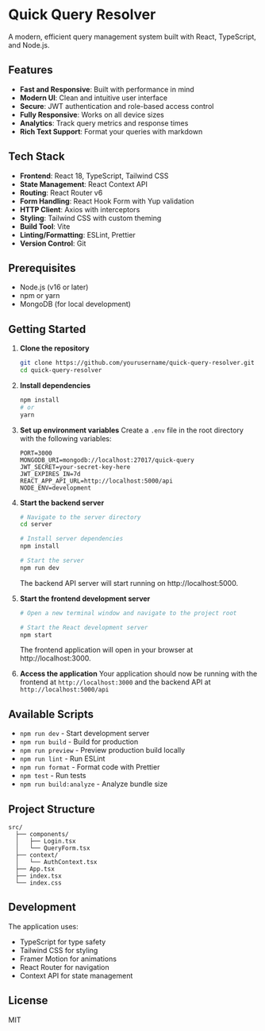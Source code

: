 # Quick Query Resolver

A modern, efficient query management system built with React, TypeScript, and Node.js.

## Features

- **Fast and Responsive**: Built with performance in mind
- **Modern UI**: Clean and intuitive user interface
- **Secure**: JWT authentication and role-based access control
- **Fully Responsive**: Works on all device sizes
- **Analytics**: Track query metrics and response times
- **Rich Text Support**: Format your queries with markdown

## Tech Stack

- **Frontend**: React 18, TypeScript, Tailwind CSS
- **State Management**: React Context API
- **Routing**: React Router v6
- **Form Handling**: React Hook Form with Yup validation
- **HTTP Client**: Axios with interceptors
- **Styling**: Tailwind CSS with custom theming
- **Build Tool**: Vite
- **Linting/Formatting**: ESLint, Prettier
- **Version Control**: Git

## Prerequisites

- Node.js (v16 or later)
- npm or yarn
- MongoDB (for local development)

## Getting Started

1. **Clone the repository**
   ```bash
   git clone https://github.com/yourusername/quick-query-resolver.git
   cd quick-query-resolver
   ```

2. **Install dependencies**
   ```bash
   npm install
   # or
   yarn
   ```

3. **Set up environment variables**
   Create a `.env` file in the root directory with the following variables:
   ```env
   PORT=3000
   MONGODB_URI=mongodb://localhost:27017/quick-query
   JWT_SECRET=your-secret-key-here
   JWT_EXPIRES_IN=7d
   REACT_APP_API_URL=http://localhost:5000/api
   NODE_ENV=development
   ```

4. **Start the backend server**
   ```bash
   # Navigate to the server directory
   cd server
   
   # Install server dependencies
   npm install
   
   # Start the server
   npm run dev
   ```
   
   The backend API server will start running on http://localhost:5000.

5. **Start the frontend development server**
   ```bash
   # Open a new terminal window and navigate to the project root
   
   # Start the React development server
   npm start
   ```
   
   The frontend application will open in your browser at http://localhost:3000.

6. **Access the application**
   Your application should now be running with the frontend at `http://localhost:3000` and the backend API at `http://localhost:5000/api`

## Available Scripts

- `npm run dev` - Start development server
- `npm run build` - Build for production
- `npm run preview` - Preview production build locally
- `npm run lint` - Run ESLint
- `npm run format` - Format code with Prettier
- `npm test` - Run tests
- `npm run build:analyze` - Analyze bundle size

## Project Structure

```
src/
  ├── components/
  │   ├── Login.tsx
  │   └── QueryForm.tsx
  ├── context/
  │   └── AuthContext.tsx
  ├── App.tsx
  ├── index.tsx
  └── index.css
```

## Development

The application uses:
- TypeScript for type safety
- Tailwind CSS for styling
- Framer Motion for animations
- React Router for navigation
- Context API for state management

## License

MIT 